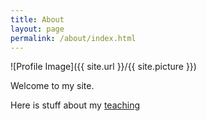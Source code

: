 ```yaml
---
title: About
layout: page
permalink: /about/index.html
---
```

![Profile Image]({{ site.url }}/{{ site.picture }})

Welcome to my site. 

Here is stuff about my [teaching](/teaching)
